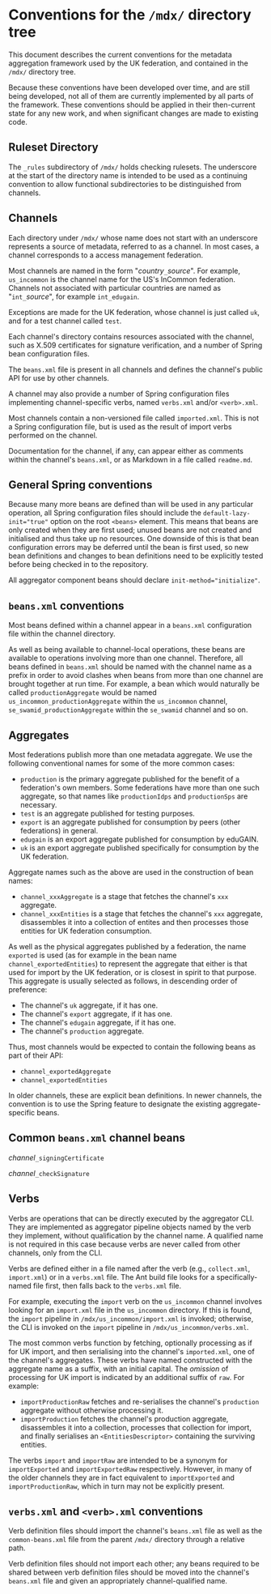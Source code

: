 # Conventions for the `/mdx/` directory tree

This document describes the current conventions for the metadata aggregation framework used by the UK federation, and contained in the `/mdx/` directory tree.

Because these conventions have been developed over time, and are still being developed, not all of them are currently implemented by all parts of the framework.  These conventions should be applied in their then-current state for any new work, and when significant changes are made to existing code.

## Ruleset Directory

The `_rules` subdirectory of `/mdx/` holds checking rulesets.  The underscore at the start of the directory name is intended to be used as a continuing convention to allow functional subdirectories to be distinguished from channels.

## Channels

Each directory under `/mdx/` whose name does not start with an underscore
represents a source of metadata, referred to as a
channel. In most cases, a channel corresponds to a access management federation.

Most channels are named in the form "*country*`_`*source*".  For example,
`us_incommon` is the channel name for the US's InCommon federation.
Channels not associated with particular countries are named as "`int_`*source*",
for example `int_edugain`.

Exceptions are made for the UK federation, whose channel is just
called `uk`, and for a test channel called `test`.

Each channel's directory contains resources associated with the channel, such
as X.509 certificates for signature verification, and a number of Spring bean configuration files.

The `beans.xml` file is present in all channels and defines the channel's public API for
use by other channels.
 
A channel may also provide a number of Spring configuration files implementing
channel-specific verbs, named `verbs.xml` and/or `<verb>.xml`.

Most channels contain a non-versioned file called `imported.xml`.  This is not a Spring
configuration file, but is used as the result of import verbs performed on the channel.

Documentation for the channel, if any, can appear either as comments within the channel's `beans.xml`, or as Markdown in a file called `readme.md`.

## General Spring conventions

Because many more beans are defined than will be used in any particular operation, all Spring configuration files should include the `default-lazy-init="true"` option on the root `<beans>` element.  This means that beans are only created when they are first used; unused beans are not created and initialised and thus take up no resources.  One downside of this is that bean configuration errors may be deferred until the bean is first used, so new bean definitions and changes to bean definitions need to be explicitly tested before being checked in to the repository.

All aggregator component beans should declare `init-method="initialize"`.

## `beans.xml` conventions

Most beans defined within a channel appear in a `beans.xml` configuration file
within the channel directory.

As well as being available to channel-local operations, these beans are
available to operations involving more than one channel. Therefore, all beans
defined in `beans.xml` should be named with the channel name as a prefix in
order to avoid clashes when beans from more than one channel are brought
together at run time. For example, a bean which would naturally be called
`productionAggregate` would be named `us_incommon_productionAggregate` within
the `us_incommon` channel, `se_swamid_productionAggregate` within the
`se_swamid` channel and so on.

## Aggregates

Most federations publish more than one metadata aggregate.  We use the following conventional names for some of the more common cases:

* `production` is the primary aggregate published for the benefit of a federation's own members.  Some federations have more than one such aggregate, so that names like `productionIdps` and `productionSps` are necessary.
* `test` is an aggregate published for testing purposes.
* `export` is an aggregate published for consumption by peers (other federations) in general.
* `edugain` is an export aggregate published for consumption by eduGAIN.
* `uk` is an export aggregate published specifically for consumption by the UK federation.

Aggregate names such as the above are used in the construction of bean names:

* `channel_xxxAggregate` is a stage that fetches the channel's `xxx` aggregate.
* `channel_xxxEntities` is a stage that fetches the channel's `xxx` aggregate, disassembles it into a collection of entites and then processes those entities for UK federation consumption.

As well as the physical aggregates published by a federation, the name `exported` is used (as for example in the bean name `channel_exportedEntities`) to represent the aggregate that either is that used for import by the UK federation, or is closest in spirit to that purpose.  This aggregate is usually selected as follows, in descending order of preference:

* The channel's `uk` aggregate, if it has one.
* The channel's `export` aggregate, if it has one.
* The channel's `edugain` aggregate, if it has one.
* The channel's `production` aggregate.

Thus, most channels would be expected to contain the following beans as part of their API:

* `channel_exportedAggregate`
* `channel_exportedEntities`

In older channels, these are explicit bean definitions.  In newer channels, the convention is to use the Spring <alias> feature to designate the existing aggregate-specific beans.

## Common `beans.xml` channel beans

*channel*`_signingCertificate`

*channel*`_checkSignature`

## Verbs

Verbs are operations that can be directly executed by the aggregator CLI. They
are implemented as aggregator pipeline objects named by the verb they
implement, without qualification by the channel name. A qualified name is not
required in this case because verbs are never called from other channels, only
from the CLI.

Verbs are defined either in a file named after the verb (e.g., `collect.xml`,
`import.xml`) or in a `verbs.xml` file. The Ant build file looks for a
specifically-named file first, then falls back to the `verbs.xml` file.

For example, executing the `import` verb on the `us_incommon` channel involves
looking for an `import.xml` file in the `us_incommon` directory. If this is
found, the `import` pipeline in `/mdx/us_incommon/import.xml` is invoked;
otherwise, the CLI is invoked on the `import` pipeline in
`/mdx/us_incommon/verbs.xml`.

The most common verbs function by fetching, optionally processing as if for UK import, and then serialising into the channel's `imported.xml`, one of the channel's aggregates.  These verbs have named constructed with the aggregate name as a suffix, with an initial capital.  The *omission* of processing for UK import is indicated by an additional suffix of `raw`.  For example:

* `importProductionRaw` fetches and re-serialises the channel's `production` aggregate without otherwise processing it.
* `importProduction` fetches the channel's production aggregate, disassembles it into a collection, processes that collection for import, and finally serialises an `<EntitiesDescriptor>` containing the surviving entities.

The verbs `import` and `importRaw` are intended to be a synonym for `importExported` and `importExportedRaw` respectively.  However, in many of the older channels they are in fact equivalent to `importExported` and `importProductionRaw`, which in turn may not be explicitly present.

## `verbs.xml` and `<verb>.xml` conventions

Verb definition files should import the channel's `beans.xml` file as well as
the `common-beans.xml` file from the parent `/mdx/` directory through a relative
path.

Verb definition files should not import each other; any beans required to be
shared between verb definition files should be moved into the channel's
`beans.xml` file and given an appropriately channel-qualified name.
